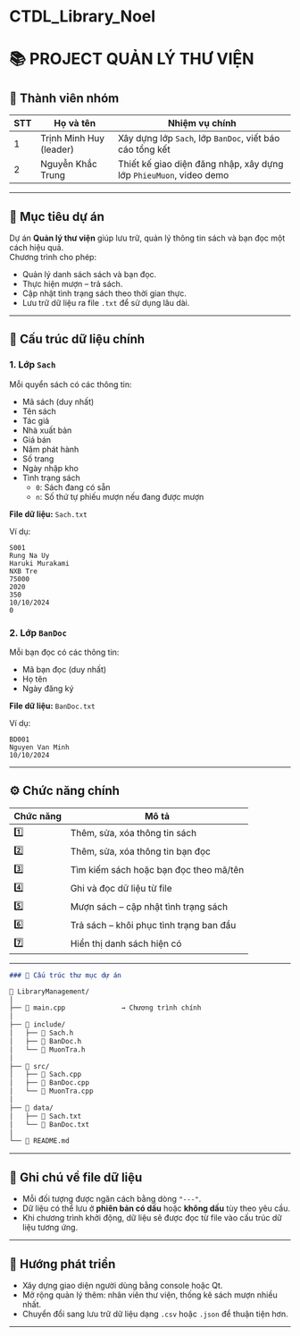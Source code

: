 # CTDL_Library_Noel

# 📚 PROJECT QUẢN LÝ THƯ VIỆN

## 👥 Thành viên nhóm
| STT | Họ và tên | Nhiệm vụ chính |
|-----|------------|----------------|
| 1 | Trịnh Minh Huy (leader) | Xây dựng lớp `Sach`, lớp `BanDoc`, viết báo cáo tổng kết |
| 2 | Nguyễn Khắc Trung | Thiết kế giao diện đăng nhập, xây dựng lớp `PhieuMuon`, video demo |

---

## 🎯 Mục tiêu dự án
Dự án **Quản lý thư viện** giúp lưu trữ, quản lý thông tin sách và bạn đọc một cách hiệu quả.  
Chương trình cho phép:
- Quản lý danh sách sách và bạn đọc.
- Thực hiện mượn – trả sách.
- Cập nhật tình trạng sách theo thời gian thực.
- Lưu trữ dữ liệu ra file `.txt` để sử dụng lâu dài.

---

## 🧩 Cấu trúc dữ liệu chính

### 1. **Lớp `Sach`**
Mỗi quyển sách có các thông tin:
- Mã sách (duy nhất)  
- Tên sách  
- Tác giả  
- Nhà xuất bản  
- Giá bán  
- Năm phát hành  
- Số trang  
- Ngày nhập kho  
- Tình trạng sách  
  - `0`: Sách đang có sẵn  
  - `n`: Số thứ tự phiếu mượn nếu đang được mượn  

**File dữ liệu:** `Sach.txt`

Ví dụ: 
```plaintext
S001
Rung Na Uy
Haruki Murakami
NXB Tre
75000
2020
350
10/10/2024
0
```
### 2. **Lớp `BanDoc`**
Mỗi bạn đọc có các thông tin:
- Mã bạn đọc (duy nhất)  
- Họ tên  
- Ngày đăng ký  

**File dữ liệu:** `BanDoc.txt`

Ví dụ:
```plaintext
BD001
Nguyen Van Minh
10/10/2024
```

---

## ⚙️ Chức năng chính

| Chức năng | Mô tả |
|------------|-------|
| 1️⃣ | Thêm, sửa, xóa thông tin sách |
| 2️⃣ | Thêm, sửa, xóa thông tin bạn đọc |
| 3️⃣ | Tìm kiếm sách hoặc bạn đọc theo mã/tên |
| 4️⃣ | Ghi và đọc dữ liệu từ file |
| 5️⃣ | Mượn sách – cập nhật tình trạng sách |
| 6️⃣ | Trả sách – khôi phục tình trạng ban đầu |
| 7️⃣ | Hiển thị danh sách hiện có |

---

```markdown
### 🧩 Cấu trúc thư mục dự án

📁 LibraryManagement/
│
├── 📄 main.cpp              → Chương trình chính
│
├── 📂 include/
│   ├── 📄 Sach.h
│   ├── 📄 BanDoc.h
│   └── 📄 MuonTra.h
│
├── 📂 src/
│   ├── 📄 Sach.cpp
│   ├── 📄 BanDoc.cpp
│   └── 📄 MuonTra.cpp
│
├── 📂 data/
│   ├── 📄 Sach.txt
│   └── 📄 BanDoc.txt
│
└── 📄 README.md
```

---

## 💾 Ghi chú về file dữ liệu
- Mỗi đối tượng được ngăn cách bằng dòng `"---"`.
- Dữ liệu có thể lưu ở **phiên bản có dấu** hoặc **không dấu** tùy theo yêu cầu.
- Khi chương trình khởi động, dữ liệu sẽ được đọc từ file vào cấu trúc dữ liệu tương ứng.

---

## 🚀 Hướng phát triển
- Xây dựng giao diện người dùng bằng console hoặc Qt.  
- Mở rộng quản lý thêm: nhân viên thư viện, thống kê sách mượn nhiều nhất.  
- Chuyển đổi sang lưu trữ dữ liệu dạng `.csv` hoặc `.json` để thuận tiện hơn.

---

